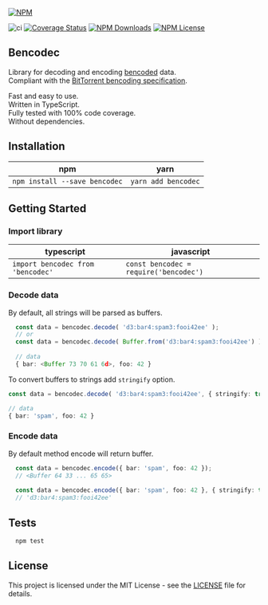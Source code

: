 
[![NPM](https://nodei.co/npm/bencodec.png)](https://npmjs.org/package/bencodec)

![ci](https://github.com/IvanSolomakhin/bencodec/workflows/ci/badge.svg)
[![Coverage Status](https://coveralls.io/repos/github/IvanSolomakhin/bencodec/badge.svg)](https://coveralls.io/github/IvanSolomakhin/bencodec)
[![NPM Downloads](https://img.shields.io/npm/dt/bencodec)](https://npmjs.org/package/bencodec)
[![NPM License](https://img.shields.io/npm/l/bencodec)](LICENSE.md)

## Bencodec

  Library for decoding and encoding [bencoded](https://en.wikipedia.org/wiki/Bencode) data.  
  Compliant with the [BitTorrent bencoding specification](https://wiki.theory.org/index.php/BitTorrentSpecification#Bencoding).

  Fast and easy to use.  
  Written in TypeScript.  
  Fully tested with 100% code coverage.  
  Without dependencies.  

## Installation

| npm | yarn |
|---|---|
| `npm install --save bencodec` | `yarn add bencodec` |

## Getting Started

### Import library

| typescript | javascript |
|---|---|
| `import bencodec from 'bencodec'` | `const bencodec = require('bencodec')`|

### Decode data

By default, all strings will be parsed as buffers.

``` typescript
  const data = bencodec.decode( 'd3:bar4:spam3:fooi42ee' );
  // or
  const data = bencodec.decode( Buffer.from('d3:bar4:spam3:fooi42ee') );
  
  // data
  { bar: <Buffer 73 70 61 6d>, foo: 42 }
  ```

To convert buffers to strings add `stringify` option.

  ``` typescript
  const data = bencodec.decode( 'd3:bar4:spam3:fooi42ee', { stringify: true } );
  
  // data
  { bar: 'spam', foo: 42 }

  ```

### Encode data

By default method encode will return buffer.

``` typescript
  const data = bencodec.encode({ bar: 'spam', foo: 42 });  
  // <Buffer 64 33 ... 65 65>
  
  const data = bencodec.encode({ bar: 'spam', foo: 42 }, { stringify: true });
  // 'd3:bar4:spam3:fooi42ee'
```

## Tests

``` bash
  npm test
```

## License

This project is licensed under the MIT License - see the [LICENSE](LICENSE.md) file for details.

